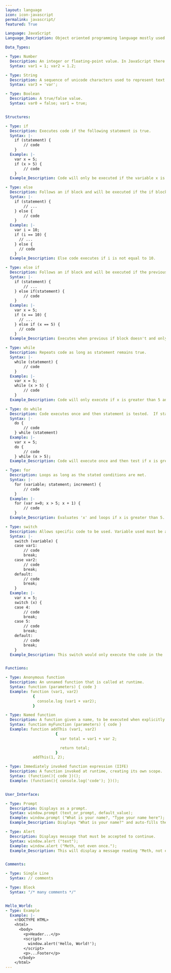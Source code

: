 ```yaml
---
layout: language
icon: icon-javascript
permalink: javascript/
featured: True

Language: JavaScript
Language_Description: Object oriented programming language mostly used to create interactive effects within web browsers.

Data_Types:

- Type: Number
  Description: An integer or floating-point value. In JavaScript there is no distincion between the 2 (internally they are all represented as floating point values).
  Syntax: var1 = 1; var2 = 1.2;

- Type: String
  Description: A sequence of unicode characters used to represent text.
  Syntax: var3 = 'var';

- Type: Boolean
  Description: A true/false value.
  Syntax: var0 = false; var1 = true;


Structures:

- Type: if
  Description: Executes code if the following statement is true.
  Syntax: |-
    if (statement) {
        // code
    }
  Example: |-
    var x = 5;
    if (x > 5) {
        // code
    }
  Example_Description: Code will only be executed if the variable x is greater than 5.

- Type: else
  Description: Follows an if block and will be executed if the if block isn't.
  Syntax: |-
    if (statement) {
        // ...
    } else {
        // code
    }
  Example: |-
    var i = 10;
    if (i == 10) {
      // ...
    } else {
      // code
    }
  Example_Description: Else code executes if i is not equal to 10.

- Type: else if
  Description: Follows an if block and will be executed if the previous if block wasn't executed and the new parameters are met.
  Syntax: |-
    if (statement) {
        // ...
    } else if(statement) {
        // code
    }
  Example: |-
    var x = 5;
    if (x == 10) {
      // ...
    } else if (x == 5) {
      // code
    }
  Example_Description: Executes when previous if block doesn't and only if x equals 5.

- Type: while
  Description: Repeats code as long as statement remains true.
  Syntax: |-
    while (statement) {
        // code
    }
  Example: |-
    var x = 5;
    while (x > 5) {
        // code
    }
  Example_Description: Code will only execute if x is greater than 5 and will keep looping until x isn't greater than 5.

- Type: do while
  Description: Code executes once and then statement is tested.  If statement remains true the do while will keep looping.
  Syntax: |-
    do {
        // code
    } while (statement)
  Example: |-
    var x = 5;
    do {
        // code
    } while (x > 5);
  Example_Description: Code will execute once and then test if x is greater than 5.  If it is then it'll loop, if not it'll move on.

- Type: for
  Description: Loops as long as the stated conditions are met.
  Syntax: |-
    for (variable; statement; increment) {
        // code
    }
  Example: |-
    for (var x=0; x > 5; x + 1) {
        // code
    }
  Example_Description: Evaluates 'x' and loops if x is greater than 5.  After each execution the value of x will increase by '1'.

- Type: switch
  Description: Allows specific code to be used. Variable used must be an integer and the 'vars' must be constant. The switch will jump to the first case that's equal to your stated variable and do the rest of the codes from there (so it'll skip everything before the first case used).  If none of the cases are equal to your variable then it'll only execute the last section of code (the code following 'default').
  Syntax: |-
    switch (variable) {
    case var1:
        // code
        break;
    case var2:
        // code
        break;
    default:
        // code
        break;
    }
  Example: |-
    var x = 5;
    switch (x) {
    case 4:
        // code
        break;
    case 5:
        // code
        break;
    default:
        // code
        break;
    }
  Example_Description: This switch would only execute the code in the 'case 5' block.


Functions:

- Type: Anonymous function
  Description: An unnamed function that is called at runtime.
  Syntax: function (parameters) { code }
  Example: function (var1, var2)
            {
              console.log (var1 + var2);
            }

- Type: Named function
  Description: A function given a name, to be executed when explicitly called.
  Syntax: function myFunction (parameters) { code }
  Example: function addThis (var1, var2)
                      {
                        var total = var1 + var 2;

                        return total;
                      }
            addThis(1, 2);

- Type: Immediately invoked function expression (IIFE)
  Description: A function invoked at runtime, creating its own scope.
  Syntax: (function(){ code })();
  Example: (function(){ console.log('code'); })();


User_Interface:

- Type: Prompt
  Description: Displays as a prompt.
  Syntax: window.prompt (text_or_prompt, default_value);
  Example: window.prompt ("What is your name?, "Type your name here");
  Example_Description: Displays "What is your name?" and auto-fills the textbox with "Type your name here."

- Type: Alert
  Description: Displays message that must be accepted to continue.
  Syntax: window.alert ("text");
  Example: window.alert ("Meth, not even once.");
  Example_Description: This will display a message reading "Meth, not even once" and will require the user to acknowledge the message to continue.


Comments:

- Type: Single Line
  Syntax: // comments

- Type: Block
  Syntax: "/* many comments */"


Hello_World:
- Type: Example
  Example: |-
    <!DOCTYPE HTML>
    <html>
      <body>
        <p>Header...</p>
        <script>
          window.alert('Hello, World!');
        </script>
        <p>...Footer</p>
      </body>
    </html>
---
```

